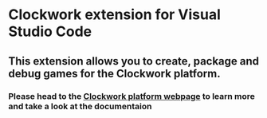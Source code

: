 # Clockwork extension for Visual Studio Code

## This extension allows you to create, package and debug games for the Clockwork platform.

### Please head to the [Clockwork platform webpage](http://clockwork.js.org/) to learn more and take a look at the documentaion